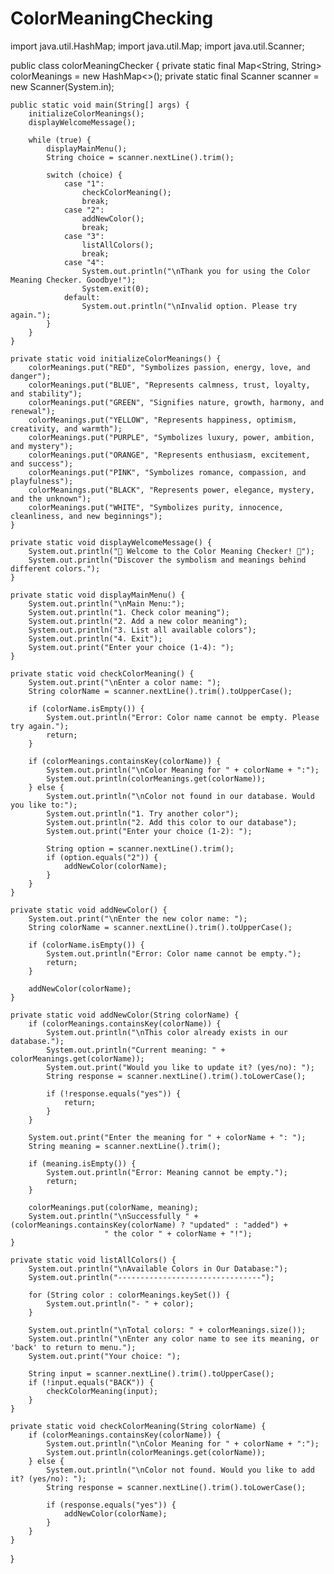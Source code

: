 # ColorMeaningChecking
import java.util.HashMap;
import java.util.Map;
import java.util.Scanner;

public class colorMeaningChecker {
    private static final Map<String, String> colorMeanings = new HashMap<>();
    private static final Scanner scanner = new Scanner(System.in);

    public static void main(String[] args) {
        initializeColorMeanings();
        displayWelcomeMessage();

        while (true) {
            displayMainMenu();
            String choice = scanner.nextLine().trim();

            switch (choice) {
                case "1":
                    checkColorMeaning();
                    break;
                case "2":
                    addNewColor();
                    break;
                case "3":
                    listAllColors();
                    break;
                case "4":
                    System.out.println("\nThank you for using the Color Meaning Checker. Goodbye!");
                    System.exit(0);
                default:
                    System.out.println("\nInvalid option. Please try again.");
            }
        }
    }

    private static void initializeColorMeanings() {
        colorMeanings.put("RED", "Symbolizes passion, energy, love, and danger");
        colorMeanings.put("BLUE", "Represents calmness, trust, loyalty, and stability");
        colorMeanings.put("GREEN", "Signifies nature, growth, harmony, and renewal");
        colorMeanings.put("YELLOW", "Represents happiness, optimism, creativity, and warmth");
        colorMeanings.put("PURPLE", "Symbolizes luxury, power, ambition, and mystery");
        colorMeanings.put("ORANGE", "Represents enthusiasm, excitement, and success");
        colorMeanings.put("PINK", "Symbolizes romance, compassion, and playfulness");
        colorMeanings.put("BLACK", "Represents power, elegance, mystery, and the unknown");
        colorMeanings.put("WHITE", "Symbolizes purity, innocence, cleanliness, and new beginnings");
    }

    private static void displayWelcomeMessage() {
        System.out.println("🌈 Welcome to the Color Meaning Checker! 🌈");
        System.out.println("Discover the symbolism and meanings behind different colors.");
    }

    private static void displayMainMenu() {
        System.out.println("\nMain Menu:");
        System.out.println("1. Check color meaning");
        System.out.println("2. Add a new color meaning");
        System.out.println("3. List all available colors");
        System.out.println("4. Exit");
        System.out.print("Enter your choice (1-4): ");
    }

    private static void checkColorMeaning() {
        System.out.print("\nEnter a color name: ");
        String colorName = scanner.nextLine().trim().toUpperCase();

        if (colorName.isEmpty()) {
            System.out.println("Error: Color name cannot be empty. Please try again.");
            return;
        }

        if (colorMeanings.containsKey(colorName)) {
            System.out.println("\nColor Meaning for " + colorName + ":");
            System.out.println(colorMeanings.get(colorName));
        } else {
            System.out.println("\nColor not found in our database. Would you like to:");
            System.out.println("1. Try another color");
            System.out.println("2. Add this color to our database");
            System.out.print("Enter your choice (1-2): ");
            
            String option = scanner.nextLine().trim();
            if (option.equals("2")) {
                addNewColor(colorName);
            }
        }
    }

    private static void addNewColor() {
        System.out.print("\nEnter the new color name: ");
        String colorName = scanner.nextLine().trim().toUpperCase();

        if (colorName.isEmpty()) {
            System.out.println("Error: Color name cannot be empty.");
            return;
        }

        addNewColor(colorName);
    }

    private static void addNewColor(String colorName) {
        if (colorMeanings.containsKey(colorName)) {
            System.out.println("\nThis color already exists in our database.");
            System.out.println("Current meaning: " + colorMeanings.get(colorName));
            System.out.print("Would you like to update it? (yes/no): ");
            String response = scanner.nextLine().trim().toLowerCase();
            
            if (!response.equals("yes")) {
                return;
            }
        }

        System.out.print("Enter the meaning for " + colorName + ": ");
        String meaning = scanner.nextLine().trim();

        if (meaning.isEmpty()) {
            System.out.println("Error: Meaning cannot be empty.");
            return;
        }

        colorMeanings.put(colorName, meaning);
        System.out.println("\nSuccessfully " + (colorMeanings.containsKey(colorName) ? "updated" : "added") + 
                         " the color " + colorName + "!");
    }

    private static void listAllColors() {
        System.out.println("\nAvailable Colors in Our Database:");
        System.out.println("--------------------------------");
        
        for (String color : colorMeanings.keySet()) {
            System.out.println("- " + color);
        }
        
        System.out.println("\nTotal colors: " + colorMeanings.size());
        System.out.println("\nEnter any color name to see its meaning, or 'back' to return to menu.");
        System.out.print("Your choice: ");
        
        String input = scanner.nextLine().trim().toUpperCase();
        if (!input.equals("BACK")) {
            checkColorMeaning(input);
        }
    }

    private static void checkColorMeaning(String colorName) {
        if (colorMeanings.containsKey(colorName)) {
            System.out.println("\nColor Meaning for " + colorName + ":");
            System.out.println(colorMeanings.get(colorName));
        } else {
            System.out.println("\nColor not found. Would you like to add it? (yes/no): ");
            String response = scanner.nextLine().trim().toLowerCase();
            
            if (response.equals("yes")) {
                addNewColor(colorName);
            }
        }
    }
}


